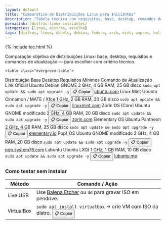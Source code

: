 ```yaml
---
layout: default
title: "Comparativo de Distribuições Linux para Iniciantes"
description: "Tabela técnica com requisitos, base, desktop, comandos de atualização e links oficiais — sem opiniões subjetivas, só fatos."
permalink: /distros-linux-iniciantes/
categories: [linux, distros, escolha]
tags: [distros, linux, ubuntu, debian, fedora, arch, mint, pop-os, kali]
---
```




{% include toc.html %}




<section class="post-content">

<p>Comparação objetiva de distribuições Linux: base, desktop, requisitos e comandos de atualização — para escolher com critério técnico.</p>

    <table class="evergreen-table">
  <thead>
    <tr>
      <th>Distribuição</th>
      <th>Base</th>
      <th>Desktop</th>
      <th>Requisitos Mínimos</th>
      <th>Comando de Atualização</th>
      <th>Link Oficial</th>
    </tr>
  </thead>
  <tbody>
    <tr>
      <td data-label="Distribuição">Ubuntu</td>
      <td data-label="Base">Debian</td>
      <td data-label="Desktop">GNOME</td>
      <td data-label="Requisitos Mínimos">2 GHz, 4 GB RAM, 25 GB disco</td>
      <td data-label="Comando de Atualização">
        <code>sudo apt update && sudo apt upgrade -y</code>
        <button class="copy-btn" data-command="sudo apt update && sudo apt upgrade -y">📋 Copiar</button>
      </td>
      <td data-label="Link Oficial"><a href="https://ubuntu.com/download" target="_blank">ubuntu.com</a></td>
    </tr>
    <tr>
      <td data-label="Distribuição">Linux Mint</td>
      <td data-label="Base">Ubuntu</td>
      <td data-label="Desktop">Cinnamon / MATE / Xfce</td>
      <td data-label="Requisitos Mínimos">1 GHz, 2 GB RAM, 20 GB disco</td>
      <td data-label="Comando de Atualização">
        <code>sudo apt update && sudo apt upgrade -y</code>
        <button class="copy-btn" data-command="sudo apt update && sudo apt upgrade -y">📋 Copiar</button>
      </td>
      <td data-label="Link Oficial"><a href="https://linuxmint.com/download.php" target="_blank">linuxmint.com</a></td>
    </tr>
    <tr>
      <td data-label="Distribuição">Zorin OS (Core)</td>
      <td data-label="Base">Ubuntu</td>
      <td data-label="Desktop">GNOME modificado</td>
      <td data-label="Requisitos Mínimos">2 GHz, 4 GB RAM, 20 GB disco</td>
      <td data-label="Comando de Atualização">
        <code>sudo apt update && sudo apt upgrade -y</code>
        <button class="copy-btn" data-command="sudo apt update && sudo apt upgrade -y">📋 Copiar</button>
      </td>
      <td data-label="Link Oficial"><a href="https://zorin.com/os/" target="_blank">zorin.com</a></td>
    </tr>
    <tr>
      <td data-label="Distribuição">Elementary OS</td>
      <td data-label="Base">Ubuntu</td>
      <td data-label="Desktop">Pantheon</td>
      <td data-label="Requisitos Mínimos">2 GHz, 4 GB RAM, 25 GB disco</td>
      <td data-label="Comando de Atualização">
        <code>sudo apt update && sudo apt upgrade -y</code>
        <button class="copy-btn" data-command="sudo apt update && sudo apt upgrade -y">📋 Copiar</button>
      </td>
      <td data-label="Link Oficial"><a href="https://elementary.io/" target="_blank">elementary.io</a></td>
    </tr>
    <tr>
      <td data-label="Distribuição">Pop!_OS</td>
      <td data-label="Base">Ubuntu</td>
      <td data-label="Desktop">GNOME modificado</td>
      <td data-label="Requisitos Mínimos">2 GHz, 4 GB RAM, 20 GB disco</td>
      <td data-label="Comando de Atualização">
        <code>sudo apt update && sudo apt upgrade -y</code>
        <button class="copy-btn" data-command="sudo apt update && sudo apt upgrade -y">📋 Copiar</button>
      </td>
      <td data-label="Link Oficial"><a href="https://pop.system76.com/" target="_blank">pop.system76.com</a></td>
    </tr>
    <tr>
      <td data-label="Distribuição">Lubuntu</td>
      <td data-label="Base">Ubuntu</td>
      <td data-label="Desktop">LXQt</td>
      <td data-label="Requisitos Mínimos">1 GHz, 1 GB RAM, 10 GB disco</td>
      <td data-label="Comando de Atualização">
        <code>sudo apt update && sudo apt upgrade -y</code>
        <button class="copy-btn" data-command="sudo apt update && sudo apt upgrade -y">📋 Copiar</button>
      </td>
      <td data-label="Link Oficial"><a href="https://lubuntu.me/" target="_blank">lubuntu.me</a></td>
    </tr>
  </tbody>
</table>

<h3 id="como-testar">Como testar sem instalar</h3>
<table class="evergreen-table">
  <thead>
    <tr>
      <th>Método</th>
      <th>Comando / Ação</th>
    </tr>
  </thead>
  <tbody>
    <tr>
      <td data-label="Método">Live USB</td>
      <td data-label="Comando / Ação">
        Use <a href="https://github.com/balena-io/etcher" target="_blank">Balena Etcher</a> ou <code>dd</code> para gravar ISO em pendrive.
      </td>
    </tr>
    <tr>
      <td data-label="Método">VirtualBox</td>
      <td data-label="Comando / Ação">
        <code>sudo apt install virtualbox</code> → crie VM com ISO da distro.
        <button class="copy-btn" data-command="sudo apt install virtualbox">📋 Copiar</button>
      </td>
    </tr>
  </tbody>
</table>

</section>



<script>
document.addEventListener('click', function(e) {
  if (e.target.matches('.copy-btn')) {
    const cmd = e.target.dataset.command; // ← aqui estava "cmd", agora é "command"
    if (cmd) {
      navigator.clipboard.writeText(cmd).then(() => {
        const original = e.target.textContent;
        e.target.textContent = '✓ Copiado!';
        setTimeout(() => e.target.textContent = original, 1500);
      }).catch(err => {
        console.warn('Falha ao copiar:', err);
      });
    }
  }
});
</script>
